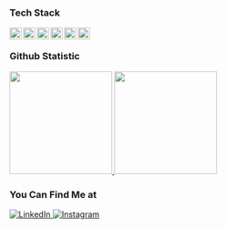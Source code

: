 ### Tech Stack
  <a href="#"><img align="left" alt="JavaScript" title="JavaScript" width="21px" src="https://upload.wikimedia.org/wikipedia/commons/9/99/Unofficial_JavaScript_logo_2.svg" /></a>
  <a href="#"><img align="left" alt="TypeScript" title="JavaScript" width="21px" src="https://upload.wikimedia.org/wikipedia/commons/4/4c/Typescript_logo_2020.svg" /></a>
  <a href="https://reactjs.org/"><img align="left" alt="React" title="React" width="21px" src="https://cdn.worldvectorlogo.com/logos/react-2.svg" /></a>
  <a href="https://nextjs.org/"><img align="left" alt="Next" title="Next (React Framework)" width="21px" src="https://logowik.com/content/uploads/images/nextjs2106.logowik.com.webp" /></a>
  <a href="https://nodejs.org/"><img align="left" alt="NodeJS" title="NodeJS" width="21px" src="https://seeklogo.com/images/N/nodejs-logo-FBE122E377-seeklogo.com.png" /></a>
  <a href="https://expressjs.com/"><img align="left" alt="Hapi" title="Express (NodeJS HTTP Framework)" width="21px" src="https://encrypted-tbn0.gstatic.com/images?q=tbn:ANd9GcQLA972a1NXwGHTIpgjxpRdu1DD5te1evggDgjNvM_FcbtGxaPYrHbV27RNzJSA_ZhrY28&usqp=CAU" /></a>
  <br>
  
### Github Statistic
<p align="left">
<a href="https://github.com/Irfanmqrb25">
  <img height="180em" src="https://github-readme-stats-vert-seven-34.vercel.app/api?username=Irfanmqrb25&show_icons=true&theme=radical&include_all_commits=true&count_private=true" />
  <img height="180em" src="https://github-readme-stats-vert-seven-34.vercel.app/api/top-langs/?username=Irfanmqrb25&layout=compact&langs_count=8&theme=radical" />
</a>
</p>

### You Can Find Me at 
<p> 
  <a href="https://www.linkedin.com/in/irfanmuqorib/" target="_blank">
    <img alt="LinkedIn" src="https://img.shields.io/badge/linkedin-%230077B5.svg?&style=for-the-badge&logo=linkedin&logoColor=white" />
  </a> 
  <a href="https://www.instagram.com/_irfanmqrb/" target="_blank">
    <img alt="Instagram" src="https://img.shields.io/badge/instagram-%23E4405F.svg?&style=for-the-badge&logo=instagram&logoColor=white" />
  </a> 
</p>
